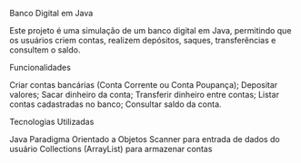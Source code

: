 Banco Digital em Java

Este projeto é uma simulação de um banco digital em Java, permitindo que os usuários criem contas, realizem depósitos, saques, transferências e consultem o saldo.

Funcionalidades

Criar contas bancárias (Conta Corrente ou Conta Poupança);
Depositar valores;
Sacar dinheiro da conta;
Transferir dinheiro entre contas;
Listar contas cadastradas no banco;
Consultar saldo da conta.

Tecnologias Utilizadas

Java
Paradigma Orientado a Objetos
Scanner para entrada de dados do usuário
Collections (ArrayList) para armazenar contas